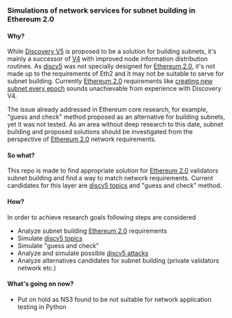 ### Simulations of network services for subnet building in Ethereum 2.0

#### Why?
While [Discovery V5](https://github.com/ethereum/devp2p/blob/master/discv5/discv5.md) is proposed to be a solution for building subnets, it's mainly a successor of [V4](https://github.com/ethereum/devp2p/blob/master/discv4.md) with improved node information distribution routines. 
As [discv5](https://github.com/ethereum/devp2p/blob/master/discv5/discv5.md) was not specially designed for [Ethereum 2.0](https://github.com/ethereum/eth2.0-specs/), it's not made up to the requirements of Eth2 and it may not be suitable to serve for subnet building.
Currently [Ethereum 2.0](https://github.com/ethereum/eth2.0-specs/) requirements like [creating new subnet every epoch](https://github.com/ethereum/eth2.0-specs/blob/dev/specs/validator/0_beacon-chain-validator.md#lookahead) sounds unachievable from experience with Discovery V4.  
 
The issue already addressed in Ethereum core research, for example, "guess and check" method proposed as an alternative for building subnets, yet it was not tested. 
As an area without deep research to this date, subnet building and proposed solutions should be investigated from the perspective of [Ethereum 2.0](https://github.com/ethereum/eth2.0-specs/) network requirements.

#### So what?
This repo is made to find appropriate solution for [Ethereum 2.0](https://github.com/ethereum/eth2.0-specs/) validators subnet building and find a way to match network requirements. Current candidates for this layer are [discv5 topics](https://github.com/ethereum/devp2p/blob/master/discv5/discv5-theory.md#topic-advertisement) and "guess and check" method.

#### How?
In order to achieve research goals following steps are considered 
- Analyze subnet building [Ethereum 2.0](https://github.com/ethereum/eth2.0-specs/) requirements
- Simulate [discv5 topics](https://github.com/ethereum/devp2p/blob/master/discv5/discv5-theory.md#topic-advertisement)
- Simulate "guess and check"
- Analyze and simulate possible [discv5 attacks](https://github.com/ethereum/devp2p/blob/master/discv5/discv5-rationale.md#security-goals)
- Analyze alternatives candidates for subnet building (private validators network etc.)

#### What's going on now?
- Put on hold as NS3 found to be not suitable for network application testing in Python
